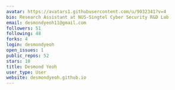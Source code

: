 ```yaml
---
avatar: https://avatars1.githubusercontent.com/u/9032341?v=4
bio: Research Assistant at NUS-Singtel Cyber Security R&D Lab
email: desmondyeoh11@gmail.com
followers: 51
following: 48
forks: 4
login: desmondyeoh
open_issues: 1
public_repos: 52
stars: 10
title: Desmond Yeoh
user_type: User
website: desmondyeoh.github.io
---
```

